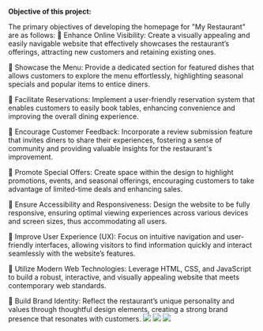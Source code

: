  **Objective of this project:**
          
The primary objectives of developing the homepage for "My Restaurant" are as follows:
	Enhance Online Visibility: Create a visually appealing and easily navigable website that effectively showcases the restaurant’s offerings, attracting new customers and retaining existing ones.

	Showcase the Menu: Provide a dedicated section for featured dishes that allows customers to explore the menu effortlessly, highlighting seasonal specials and popular items to entice diners.

	Facilitate Reservations: Implement a user-friendly reservation system that enables customers to easily book tables, enhancing convenience and improving the overall dining experience.

	Encourage Customer Feedback: Incorporate a review submission feature that invites diners to share their experiences, fostering a sense of community and providing valuable insights for the restaurant's improvement.

	Promote Special Offers: Create space within the design to highlight promotions, events, and seasonal offerings, encouraging customers to take advantage of limited-time deals and enhancing sales.

	Ensure Accessibility and Responsiveness: Design the website to be fully responsive, ensuring optimal viewing experiences across various devices and screen sizes, thus accommodating all users.

	Improve User Experience (UX): Focus on intuitive navigation and user-friendly interfaces, allowing visitors to find information quickly and interact seamlessly with the website’s features.

	Utilize Modern Web Technologies: Leverage HTML, CSS, and JavaScript to build a robust, interactive, and visually appealing website that meets contemporary web standards.

	Build Brand Identity: Reflect the restaurant’s unique personality and values through thoughtful design elements, creating a strong brand presence that resonates with customers.
![](output1.png)
![](output2.png)
![](output3.png)
